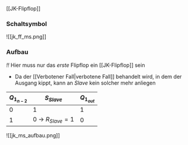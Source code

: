 [[JK-Flipflop]]

### Schaltsymbol
![[jk_ff_ms.png]]
### Aufbau
_!!_ Hier muss nur das _erste_ Flipflop ein [[JK-Flipflop]] sein
- Da der [[Verbotener Fall|verbotene Fall]] behandelt wird, in dem der Ausgang kippt, kann an _Slave_ kein solcher mehr anliegen

| $Q_{1_{n-2}}$ | $S_{Slave}$ | $Q_{1_{out}}$ |
| ---- | ---- | ---- |
| 0 | 1 | 1 |
| 1 | 0 -> $R_{Slave} = 1$ | 0 |

![[jk_ms_aufbau.png]]